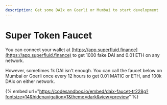 ```yaml
---
description: Get some DAIx on Goerli or Mumbai to start development
---
```


# Super Token Faucet

You can connect your wallet at [https://app.superfluid.finance](https://app.superfluid.finance) to get 1000 fake DAI and 0.01 ETH on any network.&#x20;

However, sometimes 1k DAI isn't enough. You can call the faucet below on Mumbai or Goerli once every 12 hours to get 0.01 MATIC or ETH, and 100k DAIx on either network.

{% embed url="https://codesandbox.io/embed/daix-faucet-tr228g?fontsize=14&hidenavigation=1&theme=dark&view=preview" %}
